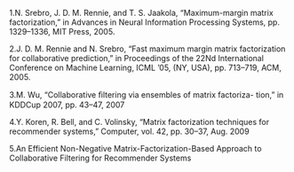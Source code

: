 1.N. Srebro, J. D. M. Rennie, and T. S. Jaakola, “Maximum-margin
matrix factorization,” in Advances in Neural Information Processing
Systems, pp. 1329–1336, MIT Press, 2005.

2.J. D. M. Rennie and N. Srebro, “Fast maximum margin matrix
factorization for collaborative prediction,” in Proceedings of the 22Nd
International Conference on Machine Learning, ICML ’05, (NY,
USA), pp. 713–719, ACM, 2005.

3.M. Wu, “Collaborative ﬁltering via ensembles of matrix factoriza-
tion,” in KDDCup 2007, pp. 43–47, 2007

4.Y. Koren, R. Bell, and C. Volinsky, “Matrix factorization techniques
for recommender systems,” Computer, vol. 42, pp. 30–37, Aug. 2009

5.An Efficient Non-Negative Matrix-Factorization-Based
Approach to Collaborative Filtering for
Recommender Systems